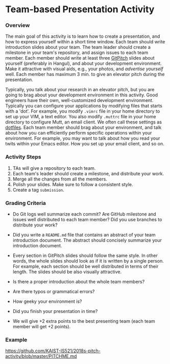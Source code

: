 # Team-based Presentation Activity

### Overview

The main goal of this activity is to learn how to create a presentation, and how
to express yourself within a short time window. Each team should write
introduction slides about your team. The team leader should create a milestone
in your team's repository, and assign issues to each team member. Each member
should write at least three [GitPitch](https://gitpitch.com/) slides about
yourself (preferably in Hangul), and about your development environment. Make it
attractive with visual aids, e.g., your photos, and *advertise yourself* well.
Each member has maximum 3 min. to give an elevator pitch during the
presentation.

Typically, you talk about your research in an elevator pitch, but you are going
to brag about your development environment in this activity. Good engineers have
their own, well-customized development environment.  Typically you can configure
your applications by modifying files that starts with a 'dot'. For example, you
modify `.vimrc` file in your home directory to set up your VIM, a text editor.
You also modify `.muttrc` file in your home directory to configure Mutt, an
email client. We often call these settings as
[dotfiles](https://dotfiles.github.io/).  Each team member should brag about
your environment, and talk about how you can efficiently perform specific
operations within your environment. For example, you may want to talk about how
you read your twits within your Emacs editor. How you set up your email client,
and so on.

### Activity Steps

1. TAs will give a repository to each team.
2. Each team's leader should create a milestone, and distribute your work.
3. Merge all the changes from all the members.
4. Polish your slides. Make sure to follow a consistent style.
5. Create a tag `submission`.

### Grading Criteria

- Do Git logs well summarize each commit? Are GitHub milestone and issues
  well distributed to each team member? Did you use branches to distribute
  your work?

- Did you write a `README.md` file that contains an abstract of
  your team introduction document. The abstract should concisely summarize your
  introduction document.

- Every section in GitPitch slides should follow the same style. In other
  words, the whole slides should look as if it is written by a single
  person. For example, each section should be well distributed in terms of their
  length. The slides should be also visually attractive.

- Is there a proper introduction about the whole team members?

- Are there typos or grammatical errors?

- How geeky your environment is?

- Did you finish your presentation in time?

- We will give +2 extra points to the best presenting team (each team member
  will get +2 points).

### Example

https://github.com/KAIST-IS521/2018s-pitch-activity/blob/master/PITCHME.md
